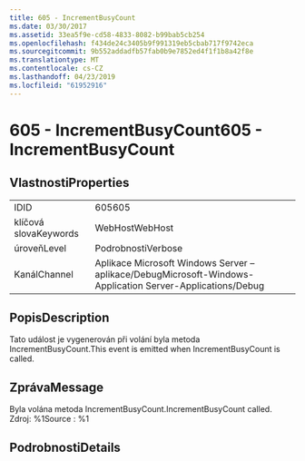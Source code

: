 ```yaml
---
title: 605 - IncrementBusyCount
ms.date: 03/30/2017
ms.assetid: 33ea5f9e-cd58-4833-8082-b99bab5cb254
ms.openlocfilehash: f434de24c3405b9f991319eb5cbab717f9742eca
ms.sourcegitcommit: 9b552addadfb57fab0b9e7852ed4f1f1b8a42f8e
ms.translationtype: MT
ms.contentlocale: cs-CZ
ms.lasthandoff: 04/23/2019
ms.locfileid: "61952916"
---
```

# <a name="605---incrementbusycount"></a><span data-ttu-id="c78ad-102">605 - IncrementBusyCount</span><span class="sxs-lookup"><span data-stu-id="c78ad-102">605 - IncrementBusyCount</span></span>
## <a name="properties"></a><span data-ttu-id="c78ad-103">Vlastnosti</span><span class="sxs-lookup"><span data-stu-id="c78ad-103">Properties</span></span>  
  
|||  
|-|-|  
|<span data-ttu-id="c78ad-104">ID</span><span class="sxs-lookup"><span data-stu-id="c78ad-104">ID</span></span>|<span data-ttu-id="c78ad-105">605</span><span class="sxs-lookup"><span data-stu-id="c78ad-105">605</span></span>|  
|<span data-ttu-id="c78ad-106">klíčová slova</span><span class="sxs-lookup"><span data-stu-id="c78ad-106">Keywords</span></span>|<span data-ttu-id="c78ad-107">WebHost</span><span class="sxs-lookup"><span data-stu-id="c78ad-107">WebHost</span></span>|  
|<span data-ttu-id="c78ad-108">úroveň</span><span class="sxs-lookup"><span data-stu-id="c78ad-108">Level</span></span>|<span data-ttu-id="c78ad-109">Podrobnosti</span><span class="sxs-lookup"><span data-stu-id="c78ad-109">Verbose</span></span>|  
|<span data-ttu-id="c78ad-110">Kanál</span><span class="sxs-lookup"><span data-stu-id="c78ad-110">Channel</span></span>|<span data-ttu-id="c78ad-111">Aplikace Microsoft Windows Server – aplikace/Debug</span><span class="sxs-lookup"><span data-stu-id="c78ad-111">Microsoft-Windows-Application Server-Applications/Debug</span></span>|  
  
## <a name="description"></a><span data-ttu-id="c78ad-112">Popis</span><span class="sxs-lookup"><span data-stu-id="c78ad-112">Description</span></span>  
 <span data-ttu-id="c78ad-113">Tato událost je vygenerován při volání byla metoda IncrementBusyCount.</span><span class="sxs-lookup"><span data-stu-id="c78ad-113">This event is emitted when IncrementBusyCount is called.</span></span>  
  
## <a name="message"></a><span data-ttu-id="c78ad-114">Zpráva</span><span class="sxs-lookup"><span data-stu-id="c78ad-114">Message</span></span>  
 <span data-ttu-id="c78ad-115">Byla volána metoda IncrementBusyCount.</span><span class="sxs-lookup"><span data-stu-id="c78ad-115">IncrementBusyCount called.</span></span> <span data-ttu-id="c78ad-116">Zdroj: %1</span><span class="sxs-lookup"><span data-stu-id="c78ad-116">Source : %1</span></span>  
  
## <a name="details"></a><span data-ttu-id="c78ad-117">Podrobnosti</span><span class="sxs-lookup"><span data-stu-id="c78ad-117">Details</span></span>
